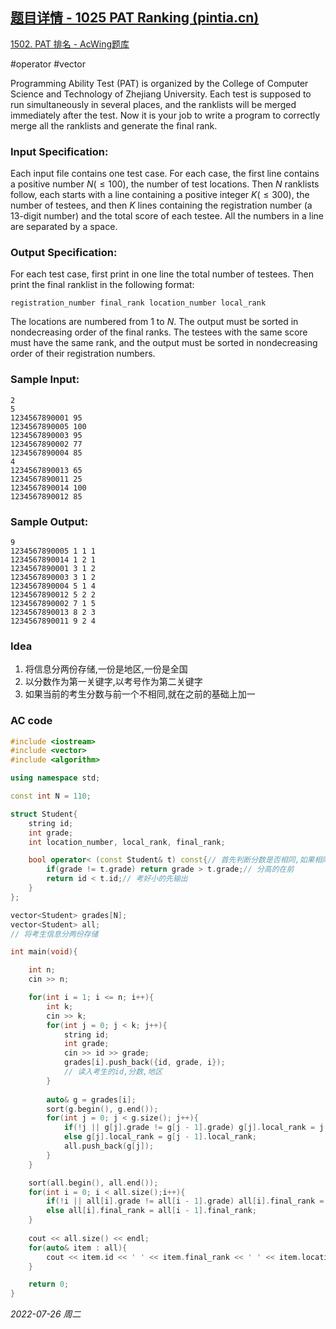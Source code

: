 ## [题目详情 - 1025 PAT Ranking (pintia.cn)](https://pintia.cn/problem-sets/994805342720868352/problems/994805474338127872)

[1502. PAT 排名 - AcWing题库](https://www.acwing.com/problem/content/1504/)

#operator #vector 

Programming Ability Test (PAT) is organized by the College of Computer Science and Technology of Zhejiang University. Each test is supposed to run simultaneously in several places, and the ranklists will be merged immediately after the test. Now it is your job to write a program to correctly merge all the ranklists and generate the final rank.

### Input Specification:

Each input file contains one test case. For each case, the first line contains a positive number $N (≤100)$, the number of test locations. Then $N$ ranklists follow, each starts with a line containing a positive integer $K (≤300)$, the number of testees, and then $K$ lines containing the registration number (a 13-digit number) and the total score of each testee. All the numbers in a line are separated by a space.

### Output Specification:

For each test case, first print in one line the total number of testees. Then print the final ranklist in the following format:

```
registration_number final_rank location_number local_rank
```

The locations are numbered from 1 to $N$. The output must be sorted in nondecreasing order of the final ranks. The testees with the same score must have the same rank, and the output must be sorted in nondecreasing order of their registration numbers.

### Sample Input:

```in
2
5
1234567890001 95
1234567890005 100
1234567890003 95
1234567890002 77
1234567890004 85
4
1234567890013 65
1234567890011 25
1234567890014 100
1234567890012 85
```

### Sample Output:

```out
9
1234567890005 1 1 1
1234567890014 1 2 1
1234567890001 3 1 2
1234567890003 3 1 2
1234567890004 5 1 4
1234567890012 5 2 2
1234567890002 7 1 5
1234567890013 8 2 3
1234567890011 9 2 4
```

### Idea

1. 将信息分两份存储,一份是地区,一份是全国
2. 以分数作为第一关键字,以考号作为第二关键字
3. 如果当前的考生分数与前一个不相同,就在之前的基础上加一

### AC code

```cpp
#include <iostream>
#include <vector>
#include <algorithm>

using namespace std;

const int N = 110;

struct Student{
    string id;
    int grade;
    int location_number, local_rank, final_rank;

    bool operator< (const Student& t) const{// 首先判断分数是否相同,如果相同就判断考号
        if(grade != t.grade) return grade > t.grade;// 分高的在前
        return id < t.id;// 考好小的先输出
    }
};

vector<Student> grades[N];
vector<Student> all;
// 将考生信息分两份存储

int main(void){

    int n;
    cin >> n;

    for(int i = 1; i <= n; i++){
        int k;
        cin >> k;
        for(int j = 0; j < k; j++){
            string id;
            int grade;
            cin >> id >> grade;
            grades[i].push_back({id, grade, i});
            // 读入考生的id,分数,地区
        }
        
        auto& g = grades[i];
        sort(g.begin(), g.end());
        for(int j = 0; j < g.size(); j++){
            if(!j || g[j].grade != g[j - 1].grade) g[j].local_rank = j + 1;
            else g[j].local_rank = g[j - 1].local_rank;
            all.push_back(g[j]);
        }
    }

    sort(all.begin(), all.end());
    for(int i = 0; i < all.size();i++){
        if(!i || all[i].grade != all[i - 1].grade) all[i].final_rank = i + 1;
        else all[i].final_rank = all[i - 1].final_rank;
    }
    
    cout << all.size() << endl;
    for(auto& item : all){
        cout << item.id << ' ' << item.final_rank << ' ' << item.location_number << ' ' << item.local_rank << endl;
    }

    return 0;
}
```


*2022-07-26 周二*